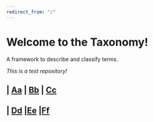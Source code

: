 ```yaml
---
redirect_from: "/"
---
```


# Welcome to the Taxonomy! 

A framework to describe and classify terms.

*This is a test repository!*

| [Aa](Aa.md) | [Bb](Bb.md) | [Cc](Cc.md)
--
| [Dd](Dd.md) |[Ee](Ee.md) |[Ff](Ff.md)
--










